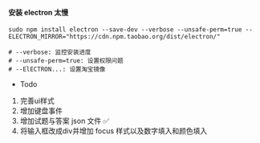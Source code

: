 #### 安装 electron 太慢

```shell
sudo npm install electron --save-dev --verbose --unsafe-perm=true --ELECTRON_MIRROR="https://cdn.npm.taobao.org/dist/electron/"

# --verbose: 监控安装进度
# --unsafe-perm=true: 设置权限问题
# --ElECTRON...: 设置淘宝镜像
```

- Todo
1. 完善ui样式
2. 增加键盘事件
3. 增加试题与答案 json 文件 ✅
4. 将输入框改成div并增加 focus 样式以及数字填入和颜色填入
